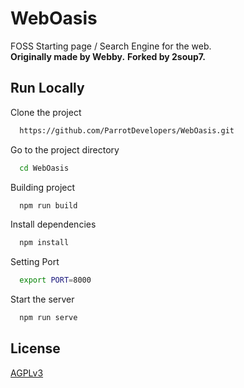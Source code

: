 
# WebOasis

FOSS Starting page / Search Engine for the web.  
**Originally made by Webby.**
**Forked by 2soup7.**
## Run Locally

Clone the project

```bash
  https://github.com/ParrotDevelopers/WebOasis.git
```

Go to the project directory

```bash
  cd WebOasis
```

Building project

```bash
  npm run build
```

Install dependencies

```bash
  npm install
```

Setting Port
```bash
  export PORT=8000
```

Start the server

```bash
  npm run serve
```


## License

[AGPLv3](https://choosealicense.com/licenses/agpl-3.0/)

